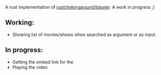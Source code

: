 A rust implementation of [justchokingaround/lobster](https://github.com/justchokingaround/lobster). A work in progress ;)
## Working: 
  - Showing list of movies/shows when searched as argument or as input.
## In progress:
  - Getting the embed link for the
  - Playing the video
  
